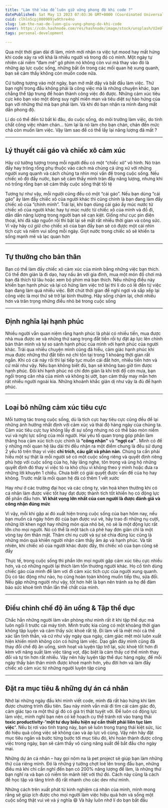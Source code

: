 ```yaml
---
title: "Làm thế nào để luôn giữ vững phong độ khi code ?"
datePublished: Sat May 13 2023 07:03:36 GMT+0000 (Coordinated Universal Time)
cuid: clhln5cpj000909jw9thre4no
slug: lam-the-nao-de-luon-giu-vung-phong-do-khi-code
cover: https://cdn.hashnode.com/res/hashnode/image/stock/unsplash/U2eUlPEKIgU/upload/19c3e2b9197adf0f839bde76053a33ae.jpeg
tags: personal-development

---
```


Qua một thời gian dài đi làm, mình mới nhận ra việc tụt mood hay mất hứng khi code xảy ra với khá là nhiều người và trong đó có mình. Một ngày tự nhiên cái niềm “đam mê” gõ phím nó không còn vui mà thay vào đó là những áp lực cuộc sống, những bất ổn trong các mối quan hệ xung quanh, bạn sẽ cảm thấy không còn muốn code nữa.

Cứ tưởng tượng vào một ngày, bạn mở mắt dậy và bắt đầu làm việc. Thứ bạn nghĩ trong đầu không phải là công việc mà là những chuyện khác, bạn chẳng thể tập trung để hoàn thành công việc đó được. Những cảm xúc tiêu cực kéo bạn vào một dòng suy nghĩ miên man và tiêu diệt sự hào hứng của bạn với những thứ mà bạn phải làm. Và khi đó bạn nhận ra mình đang mất dần phong độ.

Lí do có thể đến từ bất kì đâu, do cuộc sống, do môi trường làm việc, do tính chất công việc nhàm chán… túm lại là nó làm cho bạn chán, chán đến mức chả còn muốn làm việc. Vậy làm sao để có thể lấy lại năng lượng đã mất ?

---

## Lý thuyết cái gáo và chiếc xô cảm xúc

Hãy cứ tưởng tượng trong mỗi người đều có một “chiếc xô” vô hình. Nó tràn đầy hay trông rỗng phụ thuộc vào cách mà chúng cả ứng xử với những người xung quanh và cách chúng ta nhìn mọi vấn đề trong cuộc sống. Nếu chiếc xô đó đầy nước, bạn sẽ cảm thấy mình tràn đầy năng lượng, nhưng khi nó trống rỗng bạn sẽ cảm thấy cuộc sống thật tồi tệ

Tương tự như vậy, mỗi người cũng đều có một “cái gáo”. Nếu bạn dùng “cái gáo” ấy làm đầy chiếc xô của người khác thì cũng chính là bạn đang làm đầy chiếc xô của “chính mình”. Trái lại, khi bạn dùng cái gáo ấy múc nước từ chiếc xô của người khác hay tự múc nước từ chiếc xô của mình và đổ đi, dần dần năng lượng trong người bạn sẽ cạn kiệt. Giống như cục pin điện thoại, khi đã sập nguồn rồi thì bật lại sẽ mất rất nhiều thời gian và công sức. Vì vậy hãy cứ giữ cho chiếc xô của bạn đầy bạn sẽ có được một cái nhìn tích cực và niềm vui sống mỗi ngày. Giọt nước trong chiếc xô sẽ khiến ta sống mạnh mẽ và lạc quan hơn

---

## Tự thưởng cho bản thân

Bạn có thể làm đầy chiếc xô cảm xúc của mình bằng những việc bạn thích. Có thể đơn giản là đi dạo, hay nấu ăn với gia đình, mua một món đồ chơi mà bạn đã thích từ lâu hoặc xem bộ phim mà bạn thích. Nếu những điều này khiến bạn hạnh phúc và lại có hứng làm việc trở lại thì lí do có lẽ đến từ việc bạn đang làm quá nhiều việc. Bớt chút thời gian để nghỉ ngơi và sắp xếp lại công việc là mọi thứ sẽ trở lại bình thường. Hãy sống chậm lại, chơi nhiều hơn và trân trọng những điều nhỏ bé trong cuộc sống

---

## Định nghĩa lại hạnh phúc

Nhiều người vẫn quan niệm rằng hạnh phúc là phải có nhiều tiền, mua được nhà mua được xe và những thứ sang trọng đắt tiền rồi tự đặt áp lực lên chính bản thân mình và tự so sánh hạnh phúc của mình với hạnh phúc của người khác. Trải qua nhiều chuyện mình cũng đã hiểu, cảm giác hạnh phúc khi mua được những thứ đắt tiền nó chỉ tồn tại trong 1 khoảng thời gian rất ngắn. Khi có cái này rồi thì lại tiếp tục muốn cái đắt hơn, nhiều tiền hơn và cứ mãi như vậy. Nếu bạn không biết đủ, bạn sẽ không bao giờ tìm được hạnh phúc. Đôi khi hạnh phúc nó chỉ đơn giản là khi trời đổ cơn mưa, bạn ngồi trong căn nhà của mình và không bị ướt, bạn cảm thấy may mắn hơn rất nhiều người ngoài kia. Những khoảnh khắc giản dị như vậy là đủ để hạnh phúc.

---

## Loại bỏ những cảm xúc tiêu cực

Mỗi tương tác trong cuộc sống, dù là tích cực hay tiêu cực cũng đều để lại những ảnh hưởng nhất định với cảm xúc và thái độ hàng ngày của chúng ta. Cảm xúc tiêu cực tuy không lấy đi sự sống nhưng nó có thể bào mòn niềm vui và nghị lực sống của mỗi người. Hai yếu tố quan trọng góp phần làm thăng hoa cảm xúc tích cực chính là **“công nhận”** và **“ngợi ca”** . Mình có để ý những mối quan hệ lâu dài thì đều nhận ra một điểm chung là đều sử dụng 2 yếu tố trên thay vì việc **chỉ trích, cáu gắt và phàn nàn**. Chúng ta cần phải hiểu một sự thật là mỗi người sẽ có một cuộc sống riêng và quyết định riêng phù hợp với cuộc sống của họ, hãy lắng nghe, tôn trọng và ủng hộ những quyết định đó thay vì việc tỏ ra khó chịu vì không theo ý mình hoặc đưa ra những lời khuyên 1 chiều. Chưa biết có giải quyết được vấn đề của họ hay không. Trước mắt là mối quan hệ đã có thêm 1 vết xước

Hay như ở các trường đại học và các công ty, văn hoá khen thưởng khi có cá nhân làm được việc tốt hay đạt được thành tích tốt khiến họ có động lực để phấn đấu hơn. **Vì khát vọng lớn nhất của con người là được đánh giá và công nhận đúng mức**

Vì vậy, mỗi khi gặp ai đó xuất hiện trong cuộc sống của bạn hôm nay, nếu bạn muốn cả ngày hôm đó của bạn được vui vẻ, hãy trao đi những nụ cười, những lời khen ngợi hay những món qùa nhỏ bé, nó sẽ là một động lực rất lớn cho mọi người. Nó có thể là một tách cà phê hay đơn giản chỉ là một vòng tay ôm thân mật. Thâm chí nụ cười và sự sẻ chia đúng lúc cũng là những món quà khiến người nhận cảm thấy ấm áp và hạnh phúc. Và tất nhiên, khi chiếc xô của người khác được đầy, thì chiếc xô của bạn cũng sẽ đầy

Thực tế, trong cuộc sống thì phần lớn mọi người gặp cảm xúc tiêu cực nhiều hơn, và có những người lại thích làm tổn thương người khác. Họ cố tình dùng chiếc gáo của mình để làm vơi đi cảm xúc tích cực của người xung quanh. Dù có tác động như nào, họ cũng hoàn toàn không muốn tiếp thu, sửa đổi. Nếu gặp những người như vậy, tốt hơn hết là bạn nên tránh xa họ để đảm bảo sức khoẻ tinh thần lẫn thể chất của mình.

---

## Điều chỉnh chế độ ăn uống & Tập thể dục

Chắc hẳn những người làm văn phòng như mình rất ít khi tập thể dục mà luôn ngồi lì trước cái máy tính. Mình trước kia cũng có một khoảng thời gian không tập luyện và cảm thấy sức khoẻ rất tệ. Đi làm về là mệt mỏi cả thể xác lẫn tinh thần, và cứ như vậy ngày qua ngày, cảm giác mệt mỏi luôn xuất hiện khiến mình không còn có hứng làm việc. Dạo gần đây mình cũng đã thay đổi chế độ ăn uống, sinh hoạt và luyện tập trở lại, sức khoẻ tốt hơn đi kèm với năng suất làm việc tăng vọt, đặc biệt là cảm thấy cơ thể mình thay đổi và tự tin hơn rất nhiều. Vậy nên hãy luyện tập thể dục hàng ngày, để mỗi ngày thấy bản thân mình được khoẻ mạnh hơn, yêu đời hơn và làm đầy chiếc xô cảm xúc từ những người luyện tập cùng

---

## Đặt ra mục tiêu & những dự án cá nhân

Nhớ lại những ngày đầu khi mình viết code, mình đã rất hào hứng khi làm được chương trình đầu tiên. Sau này mình vẫn mãi đi tìm cái cảm giác đó, cảm giác tạo ra một thứ gì đó có giá trị thật tuyệt vời. Để luôn có động lực làm việc, mình nghĩ bạn nên có kế hoạch cụ thể tránh rơi vào trạng thái **toxic productivity**\-“**một tư duy biểu hiện sự cần thiết phải liên tục làm việc**“. Nếu bị rơi vào tình trạng này, bạn sẽ luôn trong trạng thái kiệt sức, lúc đó hiệu quả công việc sẽ không cao và áp lực vô cùng. Vậy nên hãy đặt mục tiêu ngắn và bước từng bước tới mục tiêu đó, khi hoàn thành được công việc trong ngày, bạn sẽ cảm thấy vô cùng năng suất để bắt đầu cho ngày mai.

Những dự án cá nhân – hay gọi nôm na là pet project sẽ giúp bạn làm những thứ của riêng mình. Đó là những ý tưởng chợt loé lên trong đầu bạn, những điều mà khi chỉ cần nghĩ đến bạn có 200% năng lượng để làm, là những thứ bạn nghĩ ra và bạn có niềm tin mãnh liệt với thứ đó. Cách này cũng là cách để học tập và tăng trình độ rất nhanh cho các dev như mình.

Những cách trên xuất phát từ kinh nghiệm cá nhân của mình, mình mong rằng sẽ giúp ích được cho mọi người làm việc hiệu quả hơn và sống một cuộc sống thật vui vẻ và ý nghĩa 😄 Và hãy luôn nhớ lí do bạn bắt đầu